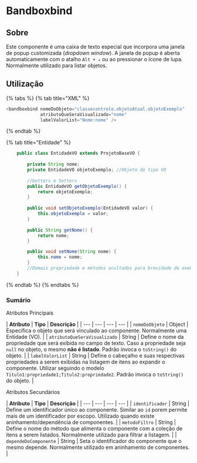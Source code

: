 # Bandboxbind

## Sobre

Este componente é uma caixa de texto especial que incorpora uma janela de popup customizada \(_dropdown window_\). A janela de popup é aberta automaticamente com o atalho `Alt + ↓` ou ao pressionar o ícone de lupa. Normalmente utilizado para listar objetos.

## Utilização

{% tabs %}
{% tab title="XML" %}
```java
<bandboxbind nomeDoObjeto="classecontrole.objetoAtual.objetoExemplo"
             atributoQueSeraVisualizado="nome" 
             labelValorList="Nome:nome" />
```
{% endtab %}

{% tab title="Entidade" %}
```java
	public class EntidadeVO extends ProjetoBaseVO {
		
		private String nome;
		private EntidadeVO objetoExemplo; //Objeto do tipo VO
		
		//Getters e Setters
		public EntidadeVO getObjetoExemplo() {
			return objetoExemplo;
		}
		
		public void setObjetoExemplo(EntidadeVO valor) {
			this.objetoExemplo = valor;
		}
		
		public String getNome() {
			return nome;
		}

		public void setNome(String nome) {
			this.nome = nome;
		}
		//Demais propriedade e métodos ocultados para brevidade do exemplo
	}
```
{% endtab %}
{% endtabs %}

### Sumário

Atributos Principais 

| **Atributo** | **Tipo** | **Descrição** |
| --- | --- | --- | --- |
| `nomeDoObjeto` | Object | Especifica o objeto que será vinculado ao componente. Normalmente uma Entidade \(VO\).  |
| `atributoQueSeraVisualizado` | String | Define o nome da propriedade que será exibida no campo de texto. Caso a propriedade seja `null` no objeto, o mesmo **não é listado**. Padrão invoca o `toString()` do objeto. |
| `labelValorList` | String | Define o cabeçalho e suas respectivas propriedades a serem exibidas na listagem de itens ao expandir o componente. Utilizar seguindo o modelo  `Titulo1:propriedade1;Titulo2:propriedade2`. Padrão invoca o `toString()` do objeto. |

Atributos Secundários

| **Atributo** | **Tipo** | **Descrição** |
| --- | --- | --- | --- |
| `identificador` | String | Define um identificador único ao componente. Similar ao `id` porem permite mais de um identificador por escopo. Utilizado quando existe aninhamento/dependência de componentes. |
| `metodoFiltro` | String | Define o nome do método que alimenta o componente com a coleção de itens a serem listados. Normalmente utilizado para filtrar a listagem. |
| `dependeDoComponente` | String | Seta o identificador do componente que o mesmo depende. Normalmente utilizado em aninhamento de componentes.  |



